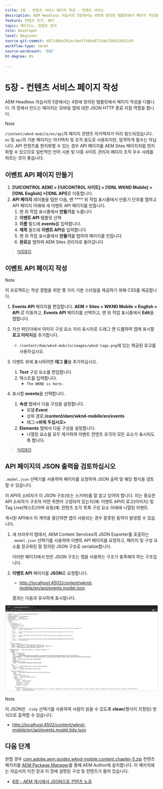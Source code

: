 ```yaml
---
title: 5장 - 컨텐츠 서비스 페이지 작성 - 컨텐츠 서비스
description: AEM Headless 자습서의 5장에서는 4장에 정의된 템플릿에서 페이지 작성을 다룹니다. 이러한 페이지는 JSON HTTP 엔드포인트 역할을 합니다.
feature: 컨텐츠 조각, API
topic: 헤드리스, 컨텐츠 관리
role: Developer
level: Beginner
source-git-commit: d9714b9a291ec3ee5f3dba9723de72bb120d2149
workflow-type: tm+mt
source-wordcount: '602'
ht-degree: 0%

---
```



# 5장 - 컨텐츠 서비스 페이지 작성

AEM Headless 자습서의 5장에서는 4장에 정의된 템플릿에서 페이지 작성을 다룹니다. 이 장에서 만드는 페이지는 모바일 앱에 대한 JSON HTTP 종료 지점 역할을 합니다.

>[!NOTE]
>
> `/content/wknd-mobile/en/api`의 페이지 컨텐츠 아키텍처가 미리 빌드되었습니다. `en` 및 `api`의 기본 페이지는 아키텍처 및 조직 용도로 사용되지만, 엄격하게 필수는 아닙니다. API 컨텐츠를 현지화할 수 있는 경우 API 페이지를 AEM Sites 페이지처럼 현지화할 수 있으므로 일반적인 언어 사본 및 다중 사이트 관리자 페이지 조직 우수 사례를 따르는 것이 좋습니다.

## 이벤트 API 페이지 만들기

1. **[!UICONTROL AEM] > [!UICONTROL 사이트] > [!DNL WKND Mobile] > [!DNL English] >[!DNL API]**&#x200B;로 이동합니다.
1. **API 페이지** 레이블을 탭한 다음, 맨  **** 위 작업 표시줄에서 만들기 단추를 탭하고 API 페이지 아래에 새 이벤트 API 페이지를 만듭니다.
   1. 맨 위 작업 표시줄에서 **만들기**&#x200B;를 누릅니다
   1. **이벤트 API** 템플릿 선택
   1. **이름** 필드에 **events**&#x200B;를 입력합니다.
   1. **제목** 필드에 **이벤트 API**&#x200B;를 입력합니다
   1. 맨 위 작업 표시줄에서 **만들기**&#x200B;를 탭하여 페이지를 만듭니다
   1. **완료**&#x200B;를 탭하여 AEM Sites 관리자로 돌아갑니다

>[!VIDEO](https://video.tv.adobe.com/v/28340/?quality=12&learn=on)

## 이벤트 API 페이지 작성

>[!NOTE]
>
> 이 프로젝트는 작성 경험을 위한 몇 가지 기본 스타일을 제공하기 위해 CSS를 제공합니다.

1. **Events API** 페이지를 편집합니다. **AEM > Sites > WKND Mobile > English > API** 로 이동하고, **Events API** 페이지를 선택하고, 맨 위 작업 표시줄에서 **Edit**&#x200B;을 탭합니다.
1. 자산 파인더에서 이미지 구성 요소 자리 표시자로 드래그 앤 드롭하여 앱에 표시할 **로고 이미지**&#x200B;를 추가합니다.
   * `/content/dam/wknd-mobile/images/wknd-logo.png`에 있는 제공된 로고를 사용하십시오.

1. 이벤트 위에 표시하려면 **태그 줄**&#x200B;을 추가하십시오.
   1. **Text** 구성 요소를 편집합니다
   1. 텍스트를 입력합니다.
      * `The WKND is here.`

1. 표시할 **events**&#x200B;을 선택합니다.
   1. **속성** 탭에서 다음 구성을 설정합니다.
      * 모델:**Event**
      * 상위 경로:**/content/dam/wknd-mobile/en/events**
      * 태그:**&lt;비워 두십시오>**
   1. **Elements** 탭에서 다음 구성을 설정합니다.
      * 나열된 요소를 모두 제거하여 이벤트 컨텐츠 조각의 모든 요소가 표시되도록 합니다.

>[!VIDEO](https://video.tv.adobe.com/v/28339/?quality=12&learn=on)

## API 페이지의 JSON 출력을 검토하십시오

`.model.json` 선택기를 사용하여 페이지를 요청하여 JSON 출력 및 해당 형식을 검토할 수 있습니다.

이 API의 소비자가 이 JSON 구조(또는 스키마)를 잘 알고 있어야 합니다. 이는 중요한 API 소비자가 구조의 어떤 측면이 고정되어 있는지(예: 이벤트 API의 로고(이미지) 및 Tag Live(텍스트)이며 유동(예: 컨텐츠 조각 목록 구성 요소 아래에 나열된 이벤트.

게시된 API에서 이 계약을 중단하면 앱이 사용되는 경우 잘못된 동작이 발생할 수 있습니다.

1. 새 브라우저 탭에서, AEM Content Services의 JSON Exporter를 호출하는 `.model.json` 선택기를 사용하여 이벤트 API 페이지를 요청하고, 페이지 및 구성 요소를 정규화된 잘 정의된 JSON 구조로 serialize합니다.

   이러한 페이지에서 만든 JSON 구조는 앱을 사용하는 구조가 충족해야 하는 구조입니다.

1. **이벤트 API** 페이지를 **JSON**&#x200B;로 요청합니다.

   * [http://localhost:4502/content/wknd-mobile/en/api/events.model.json](http://localhost:4502/content/wknd-mobile/en/api/events.model.tidy.json)

   결과는 다음과 유사하게 표시됩니다.

![AEM Content Services JSON 출력](assets/chapter-5/json-output.png)

>[!NOTE]
>
> 이 JSON은 `.tidy` 선택기를 사용하여 사람이 읽을 수 있도록 **clean**(형식이 지정된) 방식으로 출력할 수 있습니다.
> * [http://localhost:4502/content/wknd-mobile/en/api/events.model.tidy.json](http://localhost:4502/content/wknd-mobile/en/api/events.model.tidy.json)


## 다음 단계

원할 경우 [com.adobe.aem.guides.wknd-mobile.content.chapter-5.zip](https://github.com/adobe/aem-guides-wknd-mobile/releases/latest) 컨텐츠 패키지를 [AEM Package Manager](http://localhost:4502/crx/packmgr/index.jsp)를 통해 AEM Author에 설치합니다. 이 패키지에는 자습서의 이전 장과 이 장에 설명된 구성 및 컨텐츠가 들어 있습니다.

* [6장 - AEM 게시에서 JSON으로 컨텐츠 노출](./chapter-6.md)
